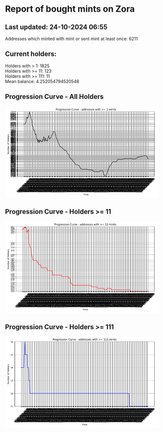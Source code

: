 # Report of bought mints on Zora
## Last updated: 24-10-2024 06:55
Addresses which minted with mint or sent mint at least once: 6211

## Current holders:
Holders with > 1: 1825  
Holders with >= 11: 123  
Holders with >= 111: 11  
Mean balance: 4.252054794520548  

## Progression Curve - All Holders
![addresses with >= 1 mint](progression_curve_all.png)
## Progression Curve - Holders >= 11
![addresses with >= 11 mints](progression_curve_gt_11.png)
## Progression Curve - Holders >= 111
![addresses with >= 111 mints](progression_curve_gt_111.png)
